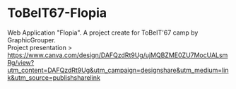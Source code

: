 # ToBeIT67-Flopia
Web Application "Flopia". A project create for ToBeIT'67 camp by GraphicGrouper.<br/>
Project presentation > https://www.canva.com/design/DAFQzdRt9Ug/ujMQBZME0ZU7MocUALsmRg/view?utm_content=DAFQzdRt9Ug&utm_campaign=designshare&utm_medium=link&utm_source=publishsharelink
